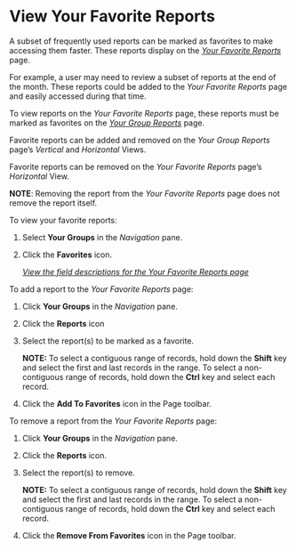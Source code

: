 # View Your Favorite Reports

A subset of frequently used reports can be marked as favorites to make
accessing them faster. These reports display on the
<span style="font-style: italic;">[Your Favorite
Reports](../Page_Desc/Your_Favorite_Reports_H.htm)</span> page.  

For example, a user may need to review a subset of reports at the end of
the month. These reports could be added to the
<span style="font-style: italic;">Your Favorite Reports</span> page and
easily accessed during that time.

To view reports on the <span style="font-style: italic;">Your Favorite
Reports</span> page, these reports must be marked as favorites on the
<span style="font-style: italic;">[Your Group
Reports](../Page_Desc/Your_Group_Reports_H.htm)</span> page.

Favorite reports can be added and removed on the
<span style="font-style: italic;">Your Group Reports</span> page’s
<span style="font-style: italic;">Vertical</span> and
<span style="font-style: italic;">Horizontal</span> Views.

Favorite reports can be removed on the
<span style="font-style: italic;">Your Favorite Reports</span> page’s
<span style="font-style: italic;">Horizontal</span> View.

<span style="font-weight: bold;">NOTE</span>: Removing the report from
the<span style="font-style: italic;"> Your Favorite Reports</span> page
does not remove the report itself.

To view your favorite reports: 

1.  Select **Your Groups** in the *Navigation* pane.

2.  Click the **Favorites** icon.
    
    [*View the field descriptions for the Your Favorite Reports
    page*](../Page_Desc/Your_Favorite_Reports_H.htm)

To add a report to the <span style="font-style: italic;">Your Favorite
Reports</span> page:

1.  Click <span style="font-weight: bold;">Your Groups</span> in the
    <span style="font-style: italic;">Navigation</span> pane.

2.  Click the **Reports** icon

3.  Select the report(s) to be marked as a favorite.
    
    **NOTE:** To select a contiguous range of records, hold down the
    **Shift** key and select the first and last records in the range. To
    select a non-contiguous range of records, hold down the **Ctrl** key
    and select each record.

4.  Click the <span style="font-weight: bold;">Add To Favorites</span>
    icon in the Page toolbar.

To remove a report from the <span style="font-style: italic;">Your
Favorite Reports</span> page:

1.  Click <span style="font-weight: bold;">Your Groups</span> in the
    <span style="font-style: italic;">Navigation</span> pane.

2.  Click the **Reports** icon.

3.  Select the report(s) to remove.
    
    **NOTE:** To select a contiguous range of records, hold down the
    **Shift** key and select the first and last records in the range. To
    select a non-contiguous range of records, hold down the **Ctrl** key
    and select each record.

4.  Click the<span style="font-weight: bold;"> Remove From
    Favorites</span> icon in the Page toolbar.
